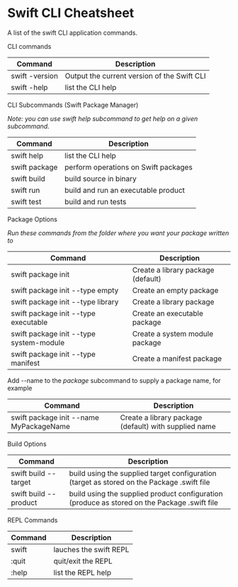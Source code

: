 # Swift CLI Cheatsheet

A list of the swift CLI application commands. 

CLI commands

| Command | Description |
|---------|-------------|
| swift -version | Output the current version of the Swift CLI |
| swift -help  | list the CLI help |

CLI Subcommands (Swift Package Manager)

_Note: you can use swift help subcommand to get help on a given subcommand._

| Command | Description |
|---------|-------------|
| swift help  | list the CLI help |
| swift package | perform operations on Swift packages |
| swift build | build source in binary |
| swift run | build and run an executable product |
| swift test | build and run tests |

Package Options

_Run these commands from the folder where you want your package written to_

| Command | Description |
|---------|-------------|
| swift package init | Create a library package (default) |
| swift package init --type empty | Create an empty package |
| swift package init --type library | Create a library package |
| swift package init --type executable | Create an executable package |
| swift package init --type system-module | Create a system module package |
| swift package init --type manifest | Create a manifest package |

Add --name to the _package_ subcommand to supply a package name, for example

| Command | Description |
|---------|-------------|
| swift package init --name MyPackageName | Create a library package (default) with supplied name |

Build Options

| Command | Description |
|---------|-------------|
| swift build --target  | build using the supplied target configuration (target as stored on the Package .swift file |
| swift build --product | build using the supplied product configuration (produce as stored on the Package .swift file |


REPL Commands

| Command | Description |
|---------|-------------|
| swift   | lauches the swift REPL |
| :quit   | quit/exit the REPL |
| :help   | list the REPL help |

